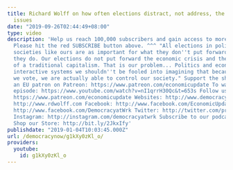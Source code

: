```yaml
---
title: Richard Wolff on how often elections distract, not address, the underlying
  issues
date: "2019-09-26T02:44:49+08:00"
type: video
description: 'Help us reach 100,000 subscribers and gain access to more studio time!
  Please hit the red SUBSCRIBE button above. ^^^ "All elections in politically complicated
  societies like ours are as important for what they don''t put forward as for what
  they do. Our elections do not put forward the economic crisis and the breaking apart
  of a traditional capitalism. That is our problem... Politics and economics are complicated,
  interactive systems we shouldn''t be fooled into imagining that because of what
  we vote, we are actually able to control our society." Support the show! Become
  an EU patron on Patreon: https://www.patreon.com/economicupdate To watch the full
  episode: https://www.youtube.com/watch?v=nI1qrrH30Qc&t=653s Follow us ONLINE: Patreon:
  https://www.patreon.com/economicupdate Websites: http://www.democracyatwork.info/economicupdate
  http://www.rdwolff.com Facebook: http://www.facebook.com/EconomicUpdate http://www.facebook.com/RichardDWolff
  http://www.facebook.com/DemocracyatWrk Twitter: http://twitter.com/profwolff http://twitter.com/democracyatwrk
  Instagram: http://instagram.com/democracyatwrk Subscribe to our podcast: http://economicupdate.libsyn.com
  Shop our Store: http://bit.ly/2JkxIfy'
publishdate: "2019-01-04T10:03:45.000Z"
url: /democracynow/g1kXy0zKl_o/
providers:
  youtube:
    id: g1kXy0zKl_o
---
```

